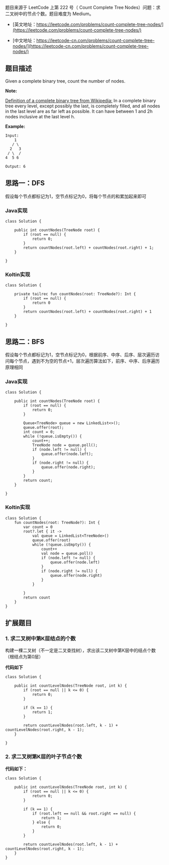 题目来源于 LeetCode 上第 222 号（ Count Complete Tree Nodes）问题：求二叉树中的节点个数。题目难度为 Medium。

* [英文地址：https://leetcode.com/problems/count-complete-tree-nodes/](https://leetcode.com/problems/count-complete-tree-nodes/)

* [中文地址：https://leetcode-cn.com/problems/count-complete-tree-nodes/](https://leetcode-cn.com/problems/count-complete-tree-nodes/)

## 题目描述

Given a complete binary tree, count the number of nodes.

**Note:**

[Definition of a complete binary tree from Wikipedia:](https://en.wikipedia.org/wiki/Binary_tree#Types_of_binary_trees)
In a complete binary tree every level, except possibly the last, is completely filled, and all nodes in the last level are as far left as possible. It can have between 1 and 2h nodes inclusive at the last level h.

**Example:**

```
Input: 
    1
   / \
  2   3
 / \  /
4  5 6

Output: 6
```

## 思路一：DFS

假设每个节点都标记为1，空节点标记为0，将每个节点的和累加起来即可

### Java实现

```
class Solution {

    public int countNodes(TreeNode root) {
        if (root == null) {
            return 0;
        }
        return countNodes(root.left) + countNodes(root.right) + 1;
    }

}
```

### Koltin实现

```
class Solution {

    private tailrec fun countNodes(root: TreeNode?): Int {
        if (root == null) {
            return 0
        }
        return countNodes(root.left) + countNodes(root.right) + 1
    }
    
}
```

## 思路二：BFS

假设每个节点都标记为1，空节点标记为0，根据前序、中序、后序、层次遍历访问每个节点，遇到不为空的节点+1，层次遍历算法如下，前序、中序、后序遍历原理相同

### Java实现

```
class Solution {

    public int countNodes(TreeNode root) {
        if (root == null) {
            return 0;
        }

        Queue<TreeNode> queue = new LinkedList<>();
        queue.offer(root);
        int count = 0;
        while (!queue.isEmpty()) {
            count++;
            TreeNode node = queue.poll();
            if (node.left != null) {
                queue.offer(node.left);
            }
            if (node.right != null) {
                queue.offer(node.right);
            }
        }
        return count;
    }

}
```

### Koltin实现

```
class Solution {
    fun countNodes(root: TreeNode?): Int {
        var count = 0
        root?.let { it ->
            val queue = LinkedList<TreeNode>()
            queue.offer(root)
            while (!queue.isEmpty()) {
                count++
                val node = queue.poll()
                if (node.left != null) {
                    queue.offer(node.left)
                }
                if (node.right != null) {
                    queue.offer(node.right)
                }
            }

        }
        return count
    }
}
```


## 扩展题目

### 1. 求二叉树中第K层结点的个数

构建一棵二叉树（不一定是二叉查找树），求出该二叉树中第K层中的结点个数（根结点为第0层）

**代码如下**

```
class Solution {

    public int countLevelNodes(TreeNode root, int k) {
        if (root == null || k <= 0) {
            return 0;
        }

        if (k == 1) {
            return 1;
        }

        return countLevelNodes(root.left, k - 1) + countLevelNodes(root.right, k - 1);
    }

}
```

### 2. 求二叉树第K层的叶子节点个数

**代码如下：**

```
class Solution {

    public int countLevelNodes(TreeNode root, int k) {
        if (root == null || k <= 0) {
            return 0;
        }

        if (k == 1) {
            if (root.left == null && root.right == null) {
                return 1;
            } else {
                return 0;
            }
        }

        return countLevelNodes(root.left, k - 1) + countLevelNodes(root.right, k - 1);
    }
}
```


